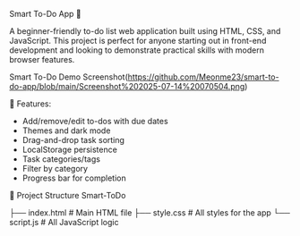  Smart To-Do App 📝

A beginner-friendly to-do list web application built using HTML, CSS, and JavaScript. This project is perfect for anyone starting out in front-end development and looking to demonstrate practical skills with modern browser features.

Smart To-Do Demo Screenshot(https://github.com/Meonme23/smart-to-do-app/blob/main/Screenshot%202025-07-14%20070504.png)



 🔧 Features:
- Add/remove/edit to-dos with due dates
- Themes and dark mode
- Drag-and-drop task sorting
- LocalStorage persistence
- Task categories/tags
- Filter by category
- Progress bar for completion

 📁 Project Structure
Smart-ToDo

├── index.html       # Main HTML file
├── style.css        # All styles for the app
└── script.js        # All JavaScript logic
